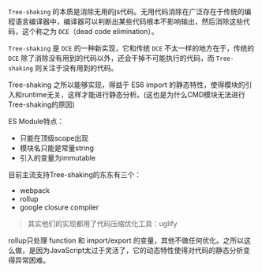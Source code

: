`Tree-shaking` 的本质是消除无用的js代码。无用代码消除在广泛存在于传统的编程语言编译器中，编译器可以判断出某些代码根本不影响输出，然后消除这些代码，这个称之为 `DCE`（dead code elimination）。

`Tree-shaking` 是 `DCE` 的一种新实现，它和传统 `DCE` 不太一样的地方在于，传统的 `DCE` 除了消除没有用到的代码以外，还会干掉不可能执行的代码，而 `Tree-shaking` 则关注于没有用到的代码。

Tree-shaking 之所以能够实现，得益于 ES6 import 的静态特性，使得模块的引入和runtime无关，这样才能进行静态分析。(这也是为什么CMD模块无法进行Tree-shaking的原因)

ES Module特点：
+ 只能在顶级scope出现
+ 模块名只能是常量string
+ 引入的变量为immutable

目前主流支持Tree-shaking的东东有三个：
+ webpack
+ rollup
+ google closure compiler

> 其实他们的实现都用了代码压缩优化工具：uglify

rollup只处理 function 和 import/export 的变量，其他不做任何优化。之所以这么做，是因为JavaScript太过于灵活了，它的动态特性使得对代码的静态分析变得异常困难。